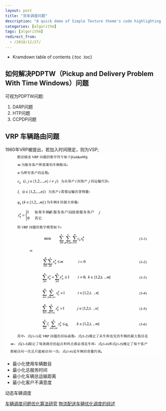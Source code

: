 ```yaml
---
layout: post
title: "货车调度问题"
description: "A quick demo of Simple Texture theme's code highlighting features"
categories: [algorithm]
tags: [algorithm]
redirect_from:
  - /2018/12/27/
---
```


* Kramdown table of contents
{:toc .toc}

## 如何解决PDPTW（Pickup and Delivery Problem With Time Windows）问题
可视为PDPTW问题:
1. DARP问题
2. HTP问题
3. CCPDP问题

## VRP 车辆路由问题
1960年VRP被提出，若加入时间限定，则为VSP;
![alt text](/assets/attached/pic11.PNG "VRP")

* 最小化使用车辆数目
* 最小化总服务时间
* 最小化车辆总运输距离
* 最小化客户不满意度

动态车辆调度

[车辆调度问题优化算法研究](https://max.book118.com/html/2016/0314/37588973.shtm)
[物流配送车辆优化调度的综述](http://cf.lcchina.org.cn/docbak/f/3/0/81603_4ffcfaea76f30.pdf)
